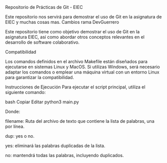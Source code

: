 Repositorio de Prácticas de Git - EIEC


Este repositorio nos servirá para demostrar el uso de Git en la asignatura de EIEC y muchas cosas mas. Cambios rama DevGuerrero

Este repositorio tiene como objetivo demostrar el uso de Git en la asignatura EIEC, así como abordar otros conceptos relevantes en el desarrollo de software colaborativo.



Compatibilidad

Los comandos definidos en el archivo Makefile están diseñados para ejecutarse en sistemas Linux y MacOS.
Si utilizas Windows, será necesario adaptar los comandos o emplear una máquina virtual con un entorno Linux para garantizar la compatibilidad.

Instrucciones de Ejecución
Para ejecutar el script principal, utiliza el siguiente comando:

bash
Copiar
Editar
python3 main.py <filename> <dup>

Donde:

filename: Ruta del archivo de texto que contiene la lista de palabras, una por línea.

dup: yes o no.

yes: eliminará las palabras duplicadas de la lista.

no: mantendrá todas las palabras, incluyendo duplicados.
